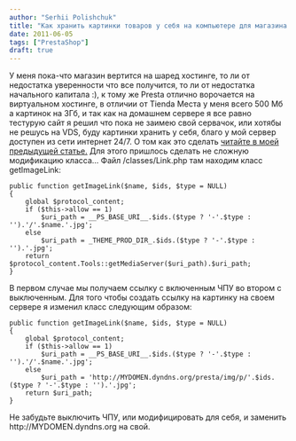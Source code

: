 ```yaml
---
author: "Serhii Polishchuk"
title: "Как хранить картинки товаров у себя на компьютере для магазина Prestashop"
date: 2011-06-05
tags: ["PrestaShop"]
draft: true
---
```

<!--more-->
<p>У меня пока-что магазин вертится на шаред хостинге, то ли от недостатка уверенности что все получится, то ли от недостатка начального капитала :), к тому же Presta отлично ворочается на виртуальном хостинге, в отличии от Tienda Места у меня всего 500 Мб а картинок на 3Гб, и так как на домашнем сервере я все равно тестурую сайт я решил что пока не заимею свой сервачок, или хотябы не решусь на VDS, буду картинки хранить у себя, благо у мой сервер доступен из сети интернет 24/7. О том как это сделать <a href="http://kotoblog.pp.ua/ubuntu/d-link-domashnij-server-na-apache.html">читайте в моей предыдущей статье.</a> Для этого пришлось сделать не сложную модификацию класса... <!--more--> Файл /classes/Link.php там находим класс getImageLink:</p>

<pre>
<code class="php">public function getImageLink($name, $ids, $type = NULL)
{
    global $protocol_content;
    if ($this-&gt;allow == 1)
        $uri_path = __PS_BASE_URI__.$ids.($type ? &#39;-&#39;.$type : &#39;&#39;).&#39;/&#39;.$name.&#39;.jpg&#39;;
    else
        $uri_path = _THEME_PROD_DIR_.$ids.($type ? &#39;-&#39;.$type : &#39;&#39;).&#39;.jpg&#39;;
    return $protocol_content.Tools::getMediaServer($uri_path).$uri_path;
}</code></pre>

<p>В первом случае мы получаем ссылку с включенным ЧПУ во втором с выключенным. Для того чтобы создать ссылку на картинку на своем сервере я изменил класс следующим образом:</p>

<pre>
<code class="php">public function getImageLink($name, $ids, $type = NULL)
{
    global $protocol_content;
    if ($this-&gt;allow == 1)
        $uri_path = __PS_BASE_URI__.$ids.($type ? &#39;-&#39;.$type : &#39;&#39;).&#39;/&#39;.$name.&#39;.jpg&#39;;
    else
        $uri_path = &#39;http://MYDOMEN.dyndns.org/presta/img/p/&#39;.$ids.($type ? &#39;-&#39;.$type : &#39;&#39;).&#39;.jpg&#39;;
    return $uri_path;
}</code></pre>

<p>Не забудьте выключить ЧПУ, или модифицировать для себя, и заменить http://MYDOMEN.dyndns.org на свой.</p>
